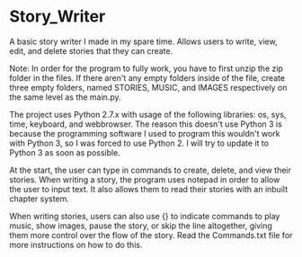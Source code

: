 # Story_Writer
A basic story writer I made in my spare time. Allows users to write, view, edit, and delete stories that they can create.

Note: In order for the program to fully work, you have to first unzip the zip folder in the files. If there aren't any empty folders inside of the file, create three empty folders, named STORIES, MUSIC, and IMAGES respectively on the same level as the main.py.

The project uses Python 2.7.x with usage of the following libraries: os, sys, time, keyboard, and webbrowser. The reason this doesn't use Python 3 is because the programming software I used to program this wouldn't work with Python 3, so I was forced to use Python 2. I will try to update it to Python 3 as soon as possible.

At the start, the user can type in commands to create, delete, and view their stories. When writing a story, the program uses notepad in order to allow the user to input text. It also allows them to read their stories with an inbuilt chapter system.

When writing stories, users can also use {} to indicate commands to play music, show images, pause the story, or skip the line altogether, giving them more control over the flow of the story. Read the Commands.txt file for more instructions on how to do this.
